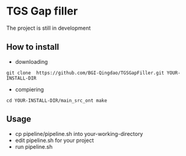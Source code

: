 # TGS Gap filler

The project is still in development


## How to install

- downloading 
```
git clone  https://github.com/BGI-Qingdao/TGSGapFiller.git YOUR-INSTALL-DIR
```

- compiering

``
cd YOUR-INSTALL-DIR/main_src_ont
make 
``

## Usage 

- cp pipeline/pipeline.sh into your-working-directory
- edit pipeline.sh for your project
- run pipeline.sh
